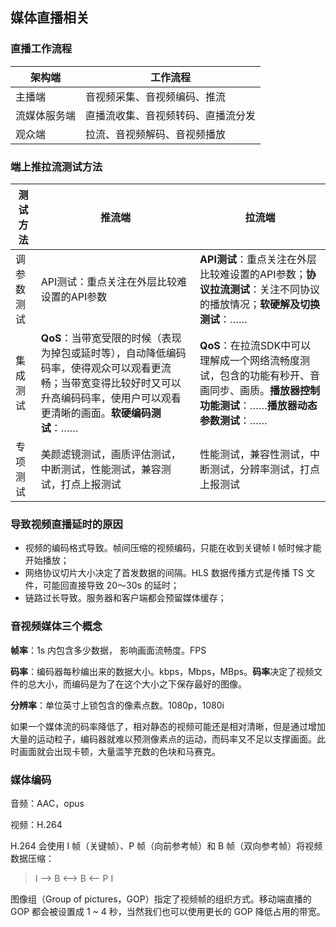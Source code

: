 ## 媒体直播相关

### 直播工作流程

| 架构端       | 工作流程                           |
| ------------ | ---------------------------------- |
| 主播端       | 音视频采集、音视频编码、推流       |
| 流媒体服务端 | 直播流收集、音视频转码、直播流分发 |
| 观众端       | 拉流、音视频解码、音视频播放       |

### 端上推拉流测试方法

| 测试方法   | 推流端                                                       | 拉流端                                                       |
| ---------- | ------------------------------------------------------------ | ------------------------------------------------------------ |
| 调参数测试 | API测试：重点关注在外层比较难设置的API参数                   | **API测试**：重点关注在外层比较难设置的API参数；**协议拉流测试**：关注不同协议的播放情况；**软硬解及切换测试**：…… |
| 集成测试   | **QoS**：当带宽受限的时候（表现为掉包或延时等），自动降低编码码率，使得观众可以观看更流畅；当带宽变得比较好时又可以升高编码码率，使用户可以观看更清晰的画面。**软硬编码测试**：…… | **QoS**：在拉流SDK中可以理解成一个网络流畅度测试，包含的功能有秒开、音画同步、画质。**播放器控制功能测试**：……**播放器动态参数测试**：…… |
| 专项测试   | 美颜滤镜测试，画质评估测试，中断测试，性能测试，兼容测试，打点上报测试 | 性能测试，兼容性测试，中断测试，分辨率测试，打点上报测试     |

### 导致视频直播延时的原因

- 视频的编码格式导致。帧间压缩的视频编码，只能在收到关键帧 I 帧时候才能开始播放；
- 网络协议切片大小决定了首发数据的间隔。HLS 数据传播方式是传播 TS 文件，可能回直接导致 20～30s 的延时；
- 链路过长导致。服务器和客户端都会预留媒体缓存；

### 音视频媒体三个概念

**帧率**：1s 内包含多少数据， 影响画面流畅度。FPS

**码率**：编码器每秒编出来的数据大小。kbps，Mbps，MBps。**码率**决定了视频文件的总大小，而编码是为了在这个大小之下保存最好的图像。

**分辨率**：单位英寸上锁包含的像素点数。1080p，1080i

如果一个媒体流的码率降低了，相对静态的视频可能还是相对清晰，但是通过增加大量的运动粒子，编码器就难以预测像素点的运动，而码率又不足以支撑画面。此时画面就会出现卡顿，大量滥竽充数的色块和马赛克。

### 媒体编码

音频：AAC，opus

视频：H.264

H.264 会使用 I 帧（关键帧）、P 帧（向前参考帧）和 B 帧（双向参考帧）将视频数据压缩：

>  I --> B <--> B <-- P I

图像组（Group of pictures，GOP）指定了视频帧的组织方式。移动端直播的 GOP 都会被设置成 1 ~ 4 秒，当然我们也可以使用更长的 GOP 降低占用的带宽。





